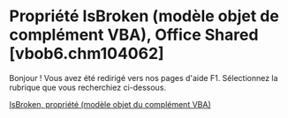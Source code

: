 
# Propriété IsBroken (modèle objet de complément VBA), Office Shared [vbob6.chm104062]

Bonjour ! Vous avez été redirigé vers nos pages d'aide F1. Sélectionnez la rubrique que vous recherchiez ci-dessous.

[IsBroken, propriété (modèle objet du complément VBA)](http://msdn.microsoft.com/library/830ae72a-82a2-d1db-b0a2-feb6c5b3940c%28Office.15%29.aspx)
